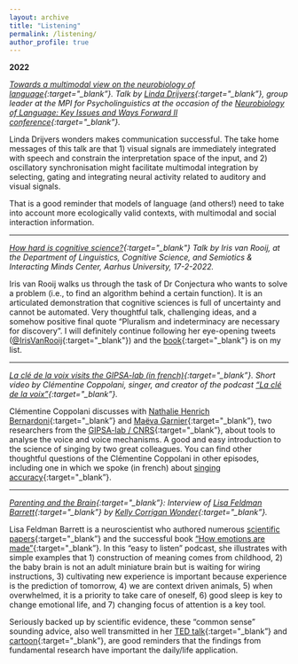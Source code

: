 ```yaml
---
layout: archive
title: "Listening"
permalink: /listening/
author_profile: true
---
```


**2022**

*[Towards a multimodal view on the neurobiology of language](https://videoportal.mpi.nl/Mediasite/Channel/nbl-key-issues-ii-mpi/watch/db7d0162fd004231880a4e202b7eb7c01d){:target="_blank”}. Talk by [Linda Drijvers](https://lindadrijvers.nl/){:target="_blank”}, group leader at the MPI for Psycholinguistics at the occasion of the [Neurobiology of Language: Key Issues and Ways Forward II conference](https://event.fourwaves.com/keyissues2022/pages){:target="_blank”}.*

Linda Drijvers wonders makes communication successful. The take home messages of this talk are that 1) visual signals are immediately integrated with speech and constrain the interpretation space of the input, and 2) oscillatory synchronisation might facilitate multimodal integration by selecting, gating and integrating neural activity related to auditory and visual signals.

That is a good reminder that models of language (and others!) need to take into account more ecologically valid contexts, with multimodal and social interaction information.

***

*[How hard is cognitive science?](https://www.youtube.com/watch?app=desktop&v=2bdK_zu1Ikw){:target="_blank"}
Talk by Iris van Rooij, at the Department of Linguistics, Cognitive Science, and Semiotics & Interacting Minds Center, Aarhus University, 17-2-2022.* 

Iris van Rooij walks us through the task of Dr Conjectura who wants to solve a problem (i.e., to find an algorithm behind a certain function). It is an articulated demonstration that cognitive sciences is full of uncertainty and cannot be automated. Very thoughtful talk, challenging ideas, and a somehow positive final quote “Pluralism and indeterminacy are necessary for discovery”. I will definitely continue following her eye-opening tweets ([@IrisVanRooij](https://twitter.com/IrisVanRooij){:target="_blank"}) and the [book](https://www.cambridge.org/core/books/cognition-and-intractability/2FC21B94CCCFBBD1E11A2D30D4503A23){:target="_blank"} is on my list. 

***

*[La clé de la voix visits the GIPSA-lab (in french)](https://www.youtube.com/watch?v=7F95UCLiZ8g){:target="_blank”}.
Short video by Clémentine Coppolani, singer, and creator of the podcast [“La clé de la voix”](https://podcast.ausha.co/la-cle-de-la-voix){:target="_blank”}.*

Clémentine Coppolani discusses with [Nathalie Henrich Bernardoni](https://scholar.google.fr/citations?hl=fr&user=_Q8oL4sAAAAJ){:target="_blank”} and [Maëva Garnier](https://scholar.google.fr/citations?user=t7my_VUAAAAJ&hl=fr){:target="_blank”}, two researchers from the [GIPSA-lab / CNRS](http://www.gipsa-lab.fr/){:target="_blank”}, about tools to analyse the voice and voice mechanisms. A good and easy introduction to the science of singing by two great colleagues. You can find other thoughtful questions of the Clémentine Coppolani in other episodes, including one in which we spoke (in french) about [singing accuracy](https://www.lacledelavoix.com/articles/saison-2-ep31-pauline-larrouy-maestri){:target="_blank”}.

***

*[Parenting and the Brain](https://podcasts.apple.com/us/podcast/kelly-corrigan-wonders/id1532951390?i=1000577068085){:target="_blank”}: Interview of [Lisa Feldman Barrett](https://lisafeldmanbarrett.com/about/){:target="_blank”} by [Kelly Corrigan Wonder](https://www.kellycorrigan.com/podcast){:target="_blank”}.*

Lisa Feldman Barrett is a neuroscientist who authored numerous [scientific papers](https://scholar.google.com/citations?user=WF5c0_8AAAAJ&hl=en){:target="_blank”} and the successful book [“How emotions are made”](https://lisafeldmanbarrett.com/books/how-emotions-are-made/){:target="_blank”}. In this “easy to listen” podcast, she illustrates with simple examples that 1) construction of meaning comes from childhood, 2) the baby brain is not an adult miniature brain but is waiting for wiring instructions, 3) cultivating new experience is important because experience is the prediction of tomorrow, 4) we are context driven animals, 5) when overwhelmed, it is a priority to take care of oneself, 6) good sleep is key to change emotional life, and 7) changing focus of attention is a key tool.

Seriously backed up by scientific evidence, these “common sense” sounding advice, also well transmitted in her [TED talk](https://lisafeldmanbarrett.com/2018/01/13/ted-talk-you-arent-at-the-mercy-of-your-emotions-your-brain-creates-them/){:target="_blank”} and [cartoon](https://www.youtube.com/embed/M1OdhdI_3eI?start&autoplay=0&controls=1&enablejsapi=1&modestbranding=1&origin=https%3A%2F%2Flisafeldmanbarrett.com&rel=0&showinfo=0&version=3&wmode=transparent){:target="_blank”}, are good reminders that the findings from fundamental research have important the daily/life application.
